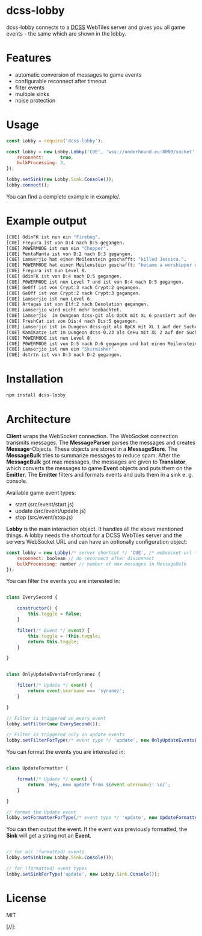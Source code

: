 # dcss-lobby

dcss-lobby connects to a [DCSS] WebTiles server and gives you all game events - the same which are shown in the lobby.

# Features

 - automatic conversion of messages to game events
 - configurable reconnect after timeout
 - filter events
 - multiple sinks
 - noise protection

# Usage

```js
const Lobby = require('dcss-lobby');

const lobby = new Lobby.Lobby('CUE', 'wss://underhound.eu:8080/socket', {
    reconnect:      true,
    bulkProcessing: 3,
});

lobby.setSink(new Lobby.Sink.Console());
lobby.connect();
```

You can find a complete example in example/.

# Example output

```sh
[CUE] OdinFK ist nun ein "Firebug".
[CUE] Freyura ist von D:4 nach D:5 gegangen.
[CUE] P0WERM0DE ist nun ein "Chopper".
[CUE] PentaManta ist von D:2 nach D:3 gegangen.
[CUE] iamserjio hat einen Meilenstein geschafft: "killed Jessica.".
[CUE] P0WERM0DE hat einen Meilenstein geschafft: "became a worshipper of Makhleb.".
[CUE] Freyura ist nun Level 8.
[CUE] OdinFK ist von D:4 nach D:5 gegangen.
[CUE] P0WERM0DE ist nun Level 7 und ist von D:4 nach D:5 gegangen.
[CUE] Ge0ff ist von Crypt:3 nach Crypt:2 gegangen.
[CUE] Ge0ff ist von Crypt:2 nach Crypt:3 gegangen.
[CUE] iamserjio ist nun Level 6.
[CUE] Artagas ist von Elf:2 nach Desolation gegangen.
[CUE] iamserjio wird nicht mehr beobachtet.
[CUE] iamserjio  im Dungeon dcss-git als OpCK mit XL 6 pausiert auf der Suche nach dem Orb.
[CUE] FreshCat ist von Dis:4 nach Dis:5 gegangen.
[CUE] iamserjio ist im Dungeon dcss-git als OpCK mit XL 1 auf der Suche nach dem Orb.
[CUE] KamiKatze ist im Dungeon dcss-0.23 als CeHu mit XL 2 auf der Suche nach dem Orb.
[CUE] P0WERM0DE ist nun Level 8.
[CUE] P0WERM0DE ist von D:5 nach D:6 gegangen und hat einen Meilenstein geschafft: "killed Eustachio.".
[CUE] iamserjio ist nun ein "Skirmisher".
[CUE] dstrtn ist von D:3 nach D:2 gegangen.
```

# Installation

```sh
npm install dcss-lobby
```

# Architecture

**Client** wraps the WebSocket connection. The WebSocket connection transmits messages. The **MessageParser** parses the messages and creates **Message**-Objects. These objects are stored in a **MessageStore**. The **MessageBulk** tries to summarize messages to reduce spam. After the **MessageBulk** got max messages, the messages are given to **Translator**, which converts the messages to game **Event** objects and puts them on the **Emitter**. The **Emitter** filters and formats events and puts them in a sink e. g. console.

Available game event types:

  - start (src/event/start.js)
  - update (src/event/update.js)
  - stop (src/event/stop.js)

**Lobby** is the main interaction object. It handles all the above mentioned things. A lobby needs the shortcut for a DCSS WebTiles server and the servers WebSocket URL and can have an optionally configuration object:

```js
const lobby = new Lobby(/* server shortcut */ 'CUE', /* websocket url */ 'wss://underhound.eu:8080/socket', {
    reconnect: boolean // do reconnect after disconnect
    bulkProcessing: number // number of max messages in MessageBulk
});
```

You can filter the events you are interested in:

```js

class EverySecond {

    constructor() {
        this.toggle = false;
    }

    filter(/* Event */ event) {
        this.toggle = !this.toggle;
        return this.toggle;
    }

}


class OnlyUpdateEventsFromSyranez {

    filter(/* Update */ event) {
        return event.username === 'syranez';
    }

}

// Filter is triggered on every event
lobby.setFilter(new EverySecond());

// Filter is triggered only on update events
lobby.setFilterForType(/* event type */ 'update', new OnlyUpdateEventsFromSyranez());
```

You can format the events you are interested in:

```js

class UpdateFormatter {

    format(/* Update */ event) {
        return `Hey, new update from ${event.username}! \o/`;
    }

}

// format the Update event
lobby.setFormatterForType(/* event type */ 'update', new UpdateFormatter());
```
You can then output the event. If the event was previously formatted, the **Sink** will get a string not an **Event**.

```js

// for all (formatted) events
lobby.setSink(new Lobby.Sink.Console());

// for (formatted) event types
lobby.setSinkForType('update', new Lobby.Sink.Console());
```

# License

MIT

[//]:

  [DCSS]: <https://crawl.develz.org>
